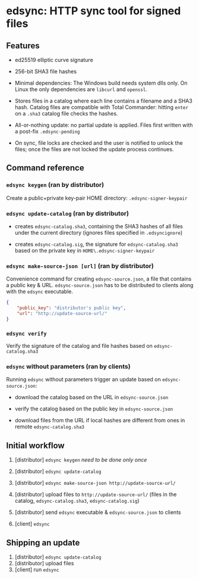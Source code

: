 # edsync: HTTP sync tool for signed files

## Features

* ed25519 elliptic curve signature

* 256-bit SHA3 file hashes

* Minimal dependencies: The Windows build needs system dlls only. On Linux the only dependencies are `libcurl` and `openssl`.

* Stores files in a catalog where each line contains a filename and a SHA3 hash. Catalog files are compatible with Total Commander: hitting `enter` on a `.sha3` catalog file checks the hashes.

* All-or-nothing update: no partial update is applied. Files first written with a post-fix `.edsync-pending`

* On sync, file locks are checked and the user is notified to unlock the files; once the files are not locked the update process continues.

## Command reference

### `edsync keygen` (ran by distributor)

Create a public+private key-pair HOME directory: `.edsync-signer-keypair`

### `edsync update-catalog` (ran by distributor)

* creates `edsync-catalog.sha3`, containing the SHA3 hashes of all files under the current directory (ignores files specified in `.edsyncignore`)

* creates `edsync-catalog.sig`, the signature for `edsync-catalog.sha3` based on the private key in `HOME\.edsync-signer-keypair`

### `edsync make-source-json [url]` (ran by distributor)

Convenience command for creating `edsync-source.json`, a file that contains a public key & URL. `edsync-source.json` has to be distributed to clients along with the `edsync` executable.

```json
{
    "public_key": "distributor's public key",
    "url": "http://update-source-url/"
}
```

### `edsync verify`

Verify the signature of the catalog and file hashes based on `edsync-catalog.sha3`

### `edsync` without parameters (ran by clients)

Running `edsync` without parameters trigger an update based on `edsync-source.json`:

- download the catalog based on the URL in `edsync-source.json`

- verify the catalog based on the public key in `edsync-source.json`

- download files from the URL if local hashes are different from ones in remote `edsync-catalog.sha3`

## Initial workflow

1. [distributor] `edsync keygen` *need to be done only once*

2. [distributor] `edsync update-catalog`

3. [distributor] `edsync make-source-json http://update-source-url/`

4. [distributor] upload files to `http://update-source-url/` (files in the catalog, `edsync-catalog.sha3`, `edsync-catalog.sig`)

5. [distributor] send `edsync` executable & `edsync-source.json` to clients

6. [client] `edsync`

## Shipping an update

1. [distributor] `edsync update-catalog`
2. [distributor] upload files
3. [client] run `edsync`
